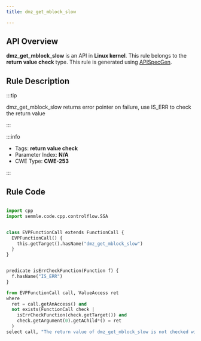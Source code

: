 ```yaml
---
title: dmz_get_mblock_slow

---
```



## API Overview
**dmz_get_mblock_slow** is an API in **Linux kernel**. This rule belongs to the **return value check** type. This rule is generated using [APISpecGen](../../tools/APISpecGen).
## Rule Description

:::tip

dmz_get_mblock_slow returns error pointer on failure, use IS_ERR to check the return value

:::

:::info

- Tags: **return value check**
- Parameter Index: **N/A**
- CWE Type: **CWE-253**

:::

## Rule Code
```python

import cpp
import semmle.code.cpp.controlflow.SSA


class EVPFunctionCall extends FunctionCall {
  EVPFunctionCall() {
    this.getTarget().hasName("dmz_get_mblock_slow")
  }
}


predicate isErrCheckFunction(Function f) {
  f.hasName("IS_ERR") 
}

from EVPFunctionCall call, ValueAccess ret
where
  ret = call.getAnAccess() and
  not exists(FunctionCall check |
    isErrCheckFunction(check.getTarget()) and
    check.getArgument(0).getAChild*() = ret
  )
select call, "The return value of dmz_get_mblock_slow is not checked with IS_ERR."
    
```